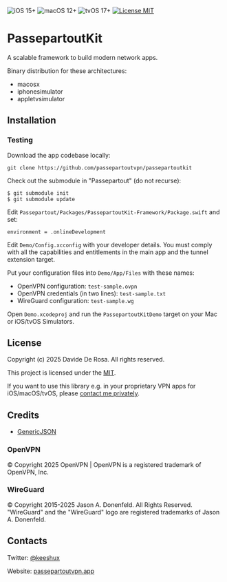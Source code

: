 ![iOS 15+](https://img.shields.io/badge/ios-15+-green.svg)
![macOS 12+](https://img.shields.io/badge/macos-12+-green.svg)
![tvOS 17+](https://img.shields.io/badge/tvos-17+-green.svg)
[![License MIT](https://img.shields.io/badge/license-MIT-lightgray.svg)](LICENSE)

# PassepartoutKit

A scalable framework to build modern network apps.

Binary distribution for these architectures:

- macosx
- iphonesimulator
- appletvsimulator

## Installation

### Testing

Download the app codebase locally:

```
git clone https://github.com/passepartoutvpn/passepartoutkit
```

Check out the submodule in "Passepartout" (do not recurse):

```
$ git submodule init
$ git submodule update
```

Edit `Passepartout/Packages/PassepartoutKit-Framework/Package.swift` and set:

```
environment = .onlineDevelopment
```

Edit `Demo/Config.xcconfig` with your developer details. You must comply with all the capabilities and entitlements in the main app and the tunnel extension target.

Put your configuration files into `Demo/App/Files` with these names:

- OpenVPN configuration: `test-sample.ovpn`
- OpenVPN credentials (in two lines): `test-sample.txt`
- WireGuard configuration: `test-sample.wg`

Open `Demo.xcodeproj` and run the `PassepartoutKitDemo` target on your Mac or iOS/tvOS Simulators.

## License

Copyright (c) 2025 Davide De Rosa. All rights reserved.

This project is licensed under the [MIT][license-content].

If you want to use this library e.g. in your proprietary VPN apps for iOS/macOS/tvOS, please [contact me privately][license-contact].

## Credits

- [GenericJSON][credits-genericjson]

### OpenVPN

© Copyright 2025 OpenVPN | OpenVPN is a registered trademark of OpenVPN, Inc.

### WireGuard

© Copyright 2015-2025 Jason A. Donenfeld. All Rights Reserved. "WireGuard" and the "WireGuard" logo are registered trademarks of Jason A. Donenfeld.

## Contacts

Twitter: [@keeshux][about-twitter]

Website: [passepartoutvpn.app][about-website]

[license-content]: LICENSE
[license-contact]: mailto:license@passepartoutvpn.app

[credits-genericjson]: https://github.com/iwill/generic-json-swift

[about-twitter]: https://twitter.com/keeshux
[about-website]: https://passepartoutvpn.app
